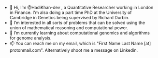 - 👋 Hi, I’m @HadiKhan-dev , a Quantitative Researcher working in London in Finance. I'm also doing a part time PhD at the University of Cambridge in Genetics being supervised by Richard Durbin.
- 👀 I’m interested in all sorts of problems that can be solved using the union of mathematical reasoning and computational power.
- 🌱 I’m currently learning about computational genomics and algorithms for genome analysis.
- 📫 You can reach me on my email, which is "First Name Last Name [at] protonmail.com". Alternatively shoot me a message on Linkedin.

